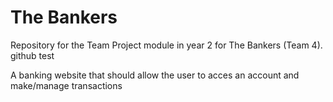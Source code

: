 # The Bankers
Repository for the Team Project module in year 2 for The Bankers (Team 4).
github test

A banking website that should allow the user to acces an account and make/manage transactions
